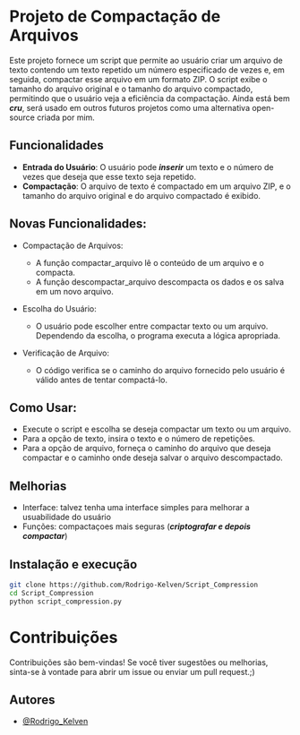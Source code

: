 # Projeto de Compactação de Arquivos

Este projeto fornece um script que permite ao usuário criar um arquivo de texto contendo um texto repetido um número especificado de vezes e, em seguida, compactar esse arquivo em um formato ZIP.
O script exibe o tamanho do arquivo original e o tamanho do arquivo compactado, permitindo que o usuário veja a eficiência da compactação.
Ainda está bem ***cru***, será usado em outros futuros projetos como uma alternativa open-source criada por mim.

## Funcionalidades

- **Entrada do Usuário**: O usuário pode ***inserir*** um texto e o número de vezes que deseja que esse texto seja repetido.
- **Compactação**: O arquivo de texto é compactado em um arquivo ZIP, e o tamanho do arquivo original e do arquivo compactado é exibido.

## Novas Funcionalidades:

   - Compactação de Arquivos:
        - A função compactar_arquivo lê o conteúdo de um arquivo e o compacta.
        - A função descompactar_arquivo descompacta os dados e os salva em um novo arquivo.

   - Escolha do Usuário:
        - O usuário pode escolher entre compactar texto ou um arquivo. Dependendo da escolha, o programa executa a lógica apropriada.

   - Verificação de Arquivo:
        - O código verifica se o caminho do arquivo fornecido pelo usuário é válido antes de tentar compactá-lo.

## Como Usar:
   - Execute o script e escolha se deseja compactar um texto ou um arquivo.
   - Para a opção de texto, insira o texto e o número de repetições.
   - Para a opção de arquivo, forneça o caminho do arquivo que deseja compactar e o caminho onde deseja salvar o arquivo descompactado.


## Melhorias

- Interface: talvez tenha uma interface simples para melhorar a usuabilidade do usuário
- Funções: compactaçoes mais seguras (***criptografar e depois compactar***)

## Instalação e execução

   ```bash
   git clone https://github.com/Rodrigo-Kelven/Script_Compression
   cd Script_Compression
   python script_compression.py
   ```
# Contribuições

Contribuições são bem-vindas! Se você tiver sugestões ou melhorias, sinta-se à vontade para abrir um issue ou enviar um pull request.;)

## Autores

- [@Rodrigo_Kelven](https://github.com/Rodrigo-Kelven)
